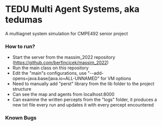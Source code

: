 # TEDU Multi Agent Systems, aka tedumas
A multiagnet system simulation for CMPE492 senior project

### How to run?
- Start the server from the massim_2022 repository (https://github.com/berfincicek/massim_2022)
- Run the main class on this repository
- Edit the "main"s configurations, use "--add-opens=java.base/java.io=ALL-UNNAMED" for VM options
- Need to manually add "perst" library from the lib folder to the project structure
- Can see the map and agents from localhost:8000
- Can examine the written percepts from the "logs" folder, it produces a new txt file every run and updates it with every percept encountered 

### Known Bugs
